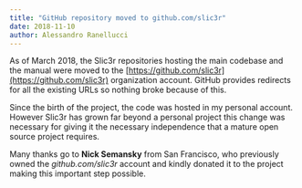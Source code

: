 ```yaml
---
title: "GitHub repository moved to github.com/slic3r"
date: 2018-11-10
author: Alessandro Ranellucci
---
```


As of March 2018, the Slic3r repositories hosting the main codebase and the manual were moved to the [https://github.com/slic3r](https://github.com/slic3r) organization account. GitHub provides redirects for all the existing URLs so nothing broke because of this.

Since the birth of the project, the code was hosted in my personal account. However Slic3r has grown far beyond a personal project this change was necessary for giving it the necessary independence that a mature open source project requires.

Many thanks go to **Nick Semansky** from San Francisco, who previously owned the *github.com/slic3r* account and kindly donated it to the project making this important step possible.
